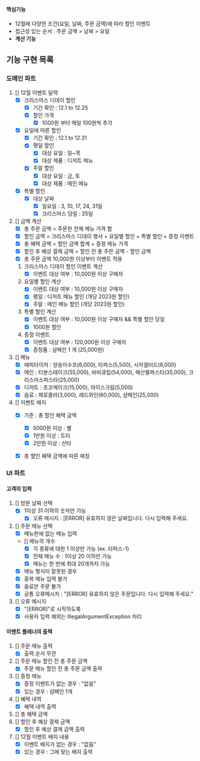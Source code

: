 #### 핵심기능
- 12월에 다양한 조건(요일, 날짜, 주문 금액)에 따라 할인 이벤트
- 접근성 있는 순서 : 주문 금액 > 날짜 > 요일
- **계산 기능**

## 기능 구현 목록

### 도메인 파트

1. [] 12월 이벤트 달력
    - [x] 크리스마스 디데이 할인
        - [x] 기간 확인 : 12.1 to 12.25
        - [x] 할인 가격
            - [x] 1000원 부터 매일 100원씩 추가
    - [x] 요일에 따른 할인
        - [x] 기간 확인 : 12.1 to 12.31
        - [x] 평일 할인
            - [x] 대상 요일 : 일~목
            - [x] 대상 제품 : 디저트 메뉴
        - [x] 주말 할인
            - [x] 대상 요일 : 금, 토
            - [x] 대상 제품 : 메인 메뉴
    - [x] 특별 할인
        - [x] 대상 날짜
            - [x] 일요일 : 3, 10, 17, 24, 31일
            - [x] 크리스마스 당일 : 25일
2. [] 금액 계산
    - [x] 총 주문 금액 = 주문한 전체 메뉴 가격 합
    - [x] 할인 금액 = 크리스마스 디데이 행사 + 요일별 할인 + 특별 할인 + 증정 이벤트
    - [x] 총 혜택 금액 = 할인 금액 합계 + 증정 메뉴 가격
    - [x] 할인 후 예상 결제 금액 = 할인 전 총 주믄 금액 - 할인 금액
    - [x] 총 주문 금액 10,000원 이상부터 이벤트 적용
    1) 크리스마스 디데이 할인 이벤트 계산
        - [x] 이벤트 대상 여부 : 10,000원 이상 구매자
    2) 요일별 할인 계산
        - [x] 이벤트 대상 여부 : 10,000원 이상 구매자
        - [x] 평일 : 디저트 메뉴 할인 (개당 2023원 할인)
        - [x] 주말 : 메인 메뉴 할인 (개당 2023원 할인)
    3) 특별 할인 계산
        - [x] 이벤트 대상 여부 : 10,000원 이상 구매자 && 특별 할인 당일
        - [x] 1000원 할인
    4) 증정 이벤트
        - [x] 이벤트 대상 여부 : 120,000원 이상 구매자
        - [x] 증정품 : 샴페인 1 개 (25,000원)
3. [] 메뉴
    - [x] 에피타이저 : 양송이수프(6,000), 타파스(5,500), 시저샐러드(8,000)
    - [x] 메인 : 티본스테이크(55,000), 바비큐립(54,000), 해산물파스타(35,000), 크리스마스파스타(25,000)
    - [x] 디저트 : 초코케이크(15,000), 아이스크림(5,000)
    - [x] 음료 : 제로콜라(3,000), 레드와인(60,000), 샴페인(25,000)
4. [] 이벤트 배지
   - [x] 기준 : 총 할인 혜택 금액
     - [x] 5000원 이상 : 별
     - [x] 1만원 이상 : 트리
     - [x] 2만원 이상 : 산타
   - [x] 총 할인 혜택 금액에 따른 매칭


### UI 파트
#### 고객의 입력
1. [] 방문 날짜 선택
   - [x] 1이상 31 이하의 숫자만 가능
     - [x] 오류 메시지 : [ERROR] 유효하지 않은 날짜입니다. 다시 입력해 주세요.
2. [] 주문 메뉴 선택
   - [x] 메뉴판에 없는 메뉴 입력
   - [] 메뉴의 개수
     - [x] 각 종류에 대한 1 이상만 가능 (ex. 타파스-1)
     - [x] 전체 메뉴 수 : 1이상 20 이하만 가능
     - [x] 메뉴는 한 번에 최대 20개까지 가능
   - [x] 메뉴 형식이 잘못된 경우
   - [x] 중복 메뉴 입력 불가
   - [x] 음료만 주문 불가
   - [x] 공통 오류메시지 : "[ERROR] 유효하지 않은 주문입니다. 다시 입력해 주세요."
3. [] 오류 메시지
   - [x] "[ERROR]"로 시작하도록
   - [x] 사용자 입력 예외는 IllegalArgumentException 처리

#### 이벤트 플레너의 출력
1. [] 주문 메뉴 출력
    - [x] 출력 순서 무관
2. [] 주문 메뉴 할인 전 총 주문 금액
   - [x] 주문 메뉴 할인 전 총 주문 금액 출력
3. [] 증정 메뉴
    - [x] 증정 이벤트가 없는 경우 : "없음"
    - [x] 있는 경우 : 샴페인 1개
4. [] 혜택 내역
    - [x] 혜택 내역 출력
5. [] 총 혜택 금액
6. [] 할인 후 예상 결제 금액
    - [x] 할인 후 예상 결제 금액 출력
7. [] 12월 이벤트 배지 내용
    - [x] 이벤트 배지가 없는 경우 : "없음"
    - [x] 있는 경우 : 그에 맞는 배지 출력